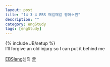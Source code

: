 ```yaml
---
layout: post
title: "14-3-4 EBS 매일매일 영어소원"
description: ""
category: engStudy
tags: [engStudy]
---
```

{% include JB/setup %}  
I’ll forgive an old injury so I can put it behind me 

<div id="fb-root"></div> <script>(function(d, s, id) { var js, fjs = d.getElementsByTagName(s)[0]; if (d.getElementById(id)) return; js = d.createElement(s); js.id = id; js.src = "//connect.facebook.net/ko_KR/all.js#xfbml=1"; fjs.parentNode.insertBefore(js, fjs); }(document, 'script', 'facebook-jssdk'));</script>
<div class="fb-post" data-href="https://www.facebook.com/photo.php?v=218507005010367" data-width="466"><div class="fb-xfbml-parse-ignore"><a href="https://www.facebook.com/ebslangstory">EBSlang</a>님의 <a href="https://www.facebook.com/photo.php?v=218507005010367">글</a></div></div>

